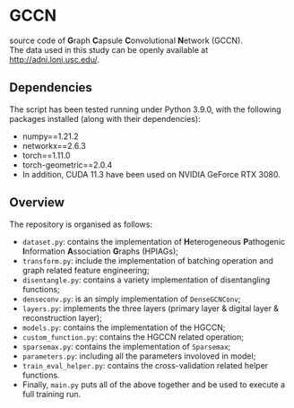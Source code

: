 # GCCN
source code of **G**raph **C**apsule **C**onvolutional **N**etwork (GCCN). <br>
The data used in this study can be openly available at http://adni.loni.usc.edu/.

## Dependencies
The script has been tested running under Python 3.9.0, with the following packages installed (along with their dependencies): <br>

* numpy==1.21.2 <br>
* networkx==2.6.3 <br>
* torch==1.11.0 <br>
* torch-geometric==2.0.4 <br>
* In addition, CUDA 11.3 have been used on NVIDIA GeForce RTX 3080. <br>

## Overview
The repository is organised as follows: <br>
* `dataset.py`: contains the implementation of **H**eterogeneous **P**athogenic **I**nformation **A**ssociation **G**raphs (HPIAGs); <br>
* `transform.py`: include the implementation of batching operation and graph related feature engineering; <br>
* `disentangle.py`: contains a variety implementation of disentangling functions; <br>
* `denseconv.py`: is an simply implementation of `DenseGCNConv`; <br>
* `layers.py`: implements the three layers (primary layer & digital layer & reconstruction layer); <br>
* `models.py`: contains the implementation of the HGCCN; <br>
* `custom_function.py`: contains the HGCCN related operation; <br>
* `sparsemax.py`: contains the implementation of `Sparsemax`; <br>
* `parameters.py`: including all the parameters involoved in model; <br>
* `train_eval_helper.py`: contains the cross-validation related helper functions. <br>
* Finally, `main.py` puts all of the above together and be used to execute a full training run.
